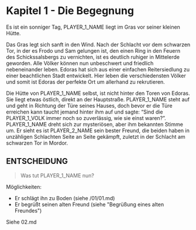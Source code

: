 # Kapitel 1 - Die Begegnung

Es ist ein sonniger Tag, PLAYER_1_NAME liegt im Gras vor seiner kleinen Hütte.

Das Gras legt sich sanft in den Wind. Nach der Schlacht vor dem schwarzen Tor, in der es Frodo und Sam gelungen ist, den einen Ring in den Feuern des Schickssalsbergs 
zu vernichten, ist es deutlich ruhiger in Mittelerde geworden. Alle Völker können nun unbeschwert und friedlich nebeneinander leben. 
Edoras hat sich aus einer einfachen Reitersiedlung zu einer beachtlichen Stadt entwickelt. Hier leben die verschiedensten Völker und somit ist Edoras der perfekte Ort um allerhand zu rekrutieren.

Die Hütte von PLAYER_1_NAME selbst, ist nicht hinter den Toren von Edoras. Sie liegt etwas östlich, direkt an der Hauptstraße.
PLAYER_1_NAME steht auf und geht in Richtung der Türe seines Hauses, doch bevor er die Türe erreichen kann taucht jemand hinter ihm auf und sagte: “Sind die PLAYER_1_VOLK immer noch so zuverlässig, wie sie einst waren?”.
PLAYER_1_NAME dreht sich zur mysteriösen, aber ihm bekannten Stimme um.
Er sieht es ist PLAYER_2_NAME sein bester Freund, die beiden haben in unzähligen Schlachten Seite an Seite gekämpft, zuletzt in der Schlacht am schwarzen Tor in Mordor.


## ENTSCHEIDUNG
> Was tut PLAYER_1_NAME nun? 

Möglichkeiten:
- Er schlägt ihn zu Boden (siehe /01/01.md)
- Er begrüßt seinen alten Freund (siehe "Begrüßung eines alten Freundes")



Siehe 02.md